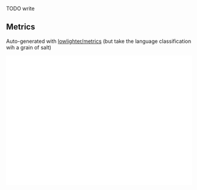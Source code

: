 TODO write

Metrics
-------

Auto-generated with [lowlighter/metrics](https://github.com/lowlighter/metrics)
(but take the language classification wih a grain of salt)

<picture>
  <img src="/github-metrics.svg" alt="Metrics">
</picture>
